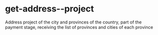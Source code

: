 # get-address--project
Address project of the city and provinces of the country, part of the payment stage, receiving the list of provinces and cities of each province

